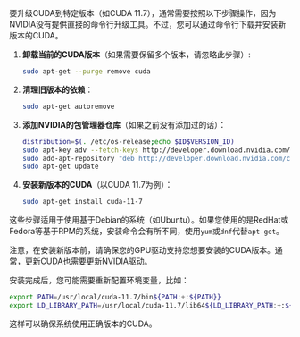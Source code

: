 要升级CUDA到特定版本（如CUDA 11.7），通常需要按照以下步骤操作，因为NVIDIA没有提供直接的命令行升级工具。不过，您可以通过命令行下载并安装新版本的CUDA。

1. **卸载当前的CUDA版本**（如果需要保留多个版本，请忽略此步骤）:
   ```bash
   sudo apt-get --purge remove cuda
   ```

2. **清理旧版本的依赖**：
   ```bash
   sudo apt-get autoremove
   ```

3. **添加NVIDIA的包管理器仓库**（如果之前没有添加过的话）：
   ```bash
   distribution=$(. /etc/os-release;echo $ID$VERSION_ID)
   sudo apt-key adv --fetch-keys http://developer.download.nvidia.com/compute/cuda/repos/$distribution/x86_64/3bf863cc.pub
   sudo add-apt-repository "deb http://developer.download.nvidia.com/compute/cuda/repos/$distribution/x86_64/ /"
   sudo apt-get update
   ```

4. **安装新版本的CUDA**（以CUDA 11.7为例）：
   ```bash
   sudo apt-get install cuda-11-7
   ```

这些步骤适用于使用基于Debian的系统（如Ubuntu）。如果您使用的是RedHat或Fedora等基于RPM的系统，安装命令会有所不同，使用`yum`或`dnf`代替`apt-get`。

注意，在安装新版本前，请确保您的GPU驱动支持您想要安装的CUDA版本。通常，更新CUDA也需要更新NVIDIA驱动。

安装完成后，您可能需要重新配置环境变量，比如：

```bash
export PATH=/usr/local/cuda-11.7/bin${PATH:+:${PATH}}
export LD_LIBRARY_PATH=/usr/local/cuda-11.7/lib64${LD_LIBRARY_PATH:+:${LD_LIBRARY_PATH}}
```

这样可以确保系统使用正确版本的CUDA。